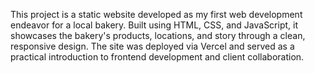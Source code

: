 This project is a static website developed as my first web development endeavor for a local bakery. Built using HTML, CSS, and JavaScript, it showcases the bakery's products, locations, and story through a clean, responsive design. The site was deployed via Vercel and served as a practical introduction to frontend development and client collaboration.
